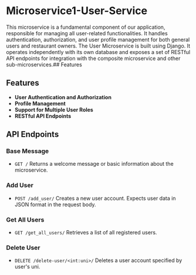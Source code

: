 # Microservice1-User-Service

This microservice is a fundamental component of our application, responsible for managing all user-related functionalities. It handles authentication, authorization, and user profile management for both general users and restaurant owners. The User Microservice is built using Django. It operates independently with its own database and exposes a set of RESTful API endpoints for integration with the composite microservice and other sub-microservices.## Features

## Features
- **User Authentication and Authorization**
- **Profile Management**
- **Support for Multiple User Roles**
- **RESTful API Endpoints**

## API Endpoints

### Base Message
- ```GET /```
  Returns a welcome message or basic information about the microservice.
### Add User
- ```POST /add_user/```
  Creates a new user account. Expects user data in JSON format in the request body.
### Get All Users
- ```GET /get_all_users/```
  Retrieves a list of all registered users.
### Delete User
- ```DELETE /delete-user/<int:uni>/```
  Deletes a user account specified by user's uni.
  
